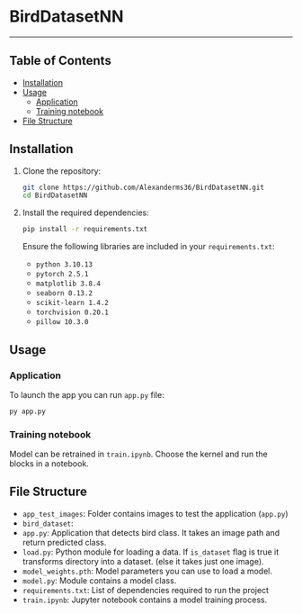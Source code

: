 # BirdDatasetNN

---

## Table of Contents
- [Installation](#installation)
- [Usage](#usage)
  - [Application](#Application)
  - [Training notebook](#Training-notebook)
- [File Structure](#file-structure)

## Installation

1. Clone the repository:
   ```bash
   git clone https://github.com/Alexanderms36/BirdDatasetNN.git
   cd BirdDatasetNN
   ```

2. Install the required dependencies:
   ```bash
   pip install -r requirements.txt
   ```

   Ensure the following libraries are included in your `requirements.txt`:
   - `python 3.10.13`
   - `pytorch 2.5.1`
   - `matplotlib 3.8.4`
   - `seaborn 0.13.2`
   - `scikit-learn 1.4.2`
   - `torchvision 0.20.1`
   - `pillow 10.3.0`

## Usage

### Application

To launch the app you can run `app.py` file:

```bash
py app.py
```

### Training notebook

Model can be retrained in `train.ipynb`. Choose the kernel and run the blocks in a notebook.

## File Structure
 - `app_test_images`: Folder contains images to test the application (`app.py`)
 - `bird_dataset`: 
 - `app.py`: Application that detects bird class. It takes an image path and return predicted class.
 - `load.py`: Python module for loading a data. If `is_dataset` flag is true it transforms directory into a dataset. (else it takes just one image).
 - `model_weights.pth`: Model parameters you can use to load a model.
 - `model.py`: Module contains a model class.
 - `requirements.txt`: List of dependencies required to run the project
 - `train.ipynb`: Jupyter notebook contains a model training process.
